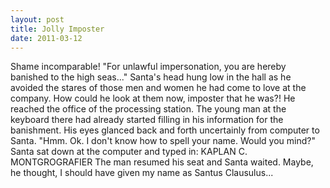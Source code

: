 ```yaml
---
layout: post
title: Jolly Imposter
date: 2011-03-12
---
```

Shame incomparable! "For unlawful impersonation, you are hereby banished to
      the high seas..." Santa's head hung low in the hall as he avoided the stares of those men and
      women he had come to love at the company. How could he look at them now, imposter that he
      was?!    He reached the office of the processing station. The young man at
      the keyboard there had already started filling in his information for the banishment. His eyes
      glanced back and forth uncertainly from computer to Santa. "Hmm. Ok. I don't know how to spell
      your name. Would you mind?" Santa sat down at the computer and typed in:    KAPLAN C. MONTGROGRAFIER    The man resumed his seat and Santa
      waited.   Maybe,   he thought,   I should have given my name as Santus
      Clausulus...  